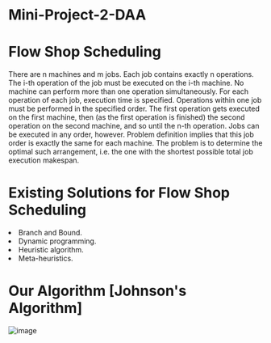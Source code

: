 # Mini-Project-2-DAA

# Flow Shop Scheduling
There are n machines and m jobs. Each job contains exactly n operations. The i-th operation of the job must be executed on the i-th machine. No machine can perform more than one operation simultaneously. For each operation of each job, execution time is specified. Operations within one job must be performed in the specified order. The first operation gets executed on the first machine, then (as the first operation is finished) the second operation on the second machine, and so until the n-th operation. Jobs can be executed in any order, however. Problem definition implies that this job order is exactly the same for each machine. The problem is to determine the optimal such arrangement, i.e. the one with the shortest possible total job execution makespan.

# Existing Solutions for Flow Shop Scheduling

<li>Branch and Bound.</li>
<li>Dynamic programming.</li>
<li>Heuristic algorithm.</li>
<li>Meta-heuristics.</li>



# Our Algorithm  [Johnson's Algorithm]


![image](https://user-images.githubusercontent.com/87629978/158102552-57110bce-717a-4e9f-8ab9-688eb7e44b3b.png)


